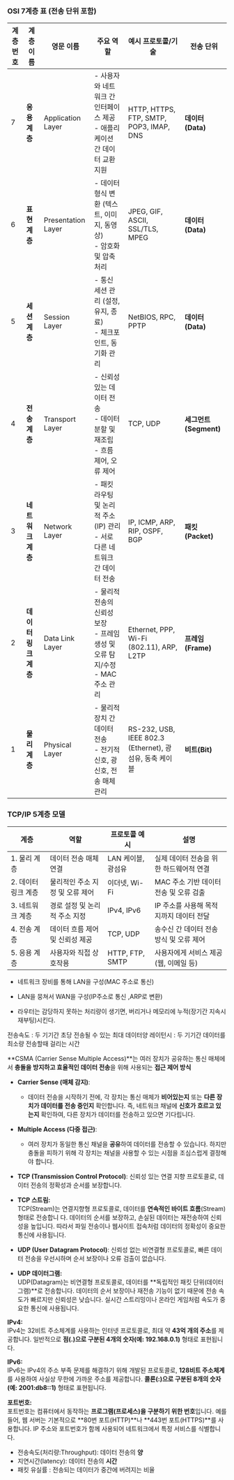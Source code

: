 ### **OSI 7계층 표 (전송 단위 포함)**

|**계층 번호**|**계층 이름**|**영문 이름**|**주요 역할**|**예시 프로토콜/기술**|**전송 단위**|
|---|---|---|---|---|---|
|7|**응용 계층**|Application Layer|- 사용자와 네트워크 간 인터페이스 제공  <br>- 애플리케이션 간 데이터 교환 지원|HTTP, HTTPS, FTP, SMTP, POP3, IMAP, DNS|**데이터(Data)**|
|6|**표현 계층**|Presentation Layer|- 데이터 형식 변환 (텍스트, 이미지, 동영상)  <br>- 암호화 및 압축 처리|JPEG, GIF, ASCII, SSL/TLS, MPEG|**데이터(Data)**|
|5|**세션 계층**|Session Layer|- 통신 세션 관리 (설정, 유지, 종료)  <br>- 체크포인트, 동기화 관리|NetBIOS, RPC, PPTP|**데이터(Data)**|
|4|**전송 계층**|Transport Layer|- 신뢰성 있는 데이터 전송  <br>- 데이터 분할 및 재조립  <br>- 흐름 제어, 오류 제어|TCP, UDP|**세그먼트(Segment)**|
|3|**네트워크 계층**|Network Layer|- 패킷 라우팅 및 논리적 주소(IP) 관리  <br>- 서로 다른 네트워크 간 데이터 전송|IP, ICMP, ARP, RIP, OSPF, BGP|**패킷(Packet)**|
|2|**데이터 링크 계층**|Data Link Layer|- 물리적 전송의 신뢰성 보장  <br>- 프레임 생성 및 오류 탐지/수정  <br>- MAC 주소 관리|Ethernet, PPP, Wi-Fi (802.11), ARP, L2TP|**프레임(Frame)**|
|1|**물리 계층**|Physical Layer|- 물리적 장치 간 데이터 전송  <br>- 전기적 신호, 광 신호, 전송 매체 관리|RS-232, USB, IEEE 802.3 (Ethernet), 광섬유, 동축 케이블|**비트(Bit)**|
### TCP/IP 5계층 모델

|계층|역할|프로토콜 예시|설명|
|---|---|---|---|
|1. 물리 계층|데이터 전송 매체 연결|LAN 케이블, 광섬유|실제 데이터 전송을 위한 하드웨어적 연결|
|2. 데이터 링크 계층|물리적인 주소 지정 및 오류 제어|이더넷, Wi-Fi|MAC 주소 기반 데이터 전송 및 오류 검출|
|3. 네트워크 계층|경로 설정 및 논리적 주소 지정|IPv4, IPv6|IP 주소를 사용해 목적지까지 데이터 전달|
|4. 전송 계층|데이터 흐름 제어 및 신뢰성 제공|TCP, UDP|송수신 간 데이터 전송 방식 및 오류 제어|
|5. 응용 계층|사용자와 직접 상호작용|HTTP, FTP, SMTP|사용자에게 서비스 제공 (웹, 이메일 등)|
- 네트워크 장비를 통해 LAN을 구성(MAC 주소로 통신)
- LAN을 뭉쳐서 WAN을 구성(IP주소로 통신 ,ARP로 변환)


- 라우터는 감당하지 못하는 처리량이 생기면, 버리거나 메모리에 누적(장기간 지속시 재부팅)시킨다.

전송속도 : 두 기기간 초당 전송될 수 있는 최대 데이터양
레이턴시 : 두 기기간 데이터를 최소량 전송할때 걸리는 시간


**CSMA (Carrier Sense Multiple Access)**는 여러 장치가 공유하는 통신 매체에서 **충돌을 방지하고 효율적인 데이터 전송**을 위해 사용되는 **접근 제어 방식**

- **Carrier Sense (매체 감지)**:
    - 데이터 전송을 시작하기 전에, 각 장치는 통신 매체가 **비어있는지** 또는 **다른 장치가 데이터를 전송 중인지** 확인합니다. 즉, 네트워크 채널에 **신호가 흐르고 있는지** 확인하여, 다른 장치가 데이터를 전송하고 있으면 기다립니다.
- **Multiple Access (다중 접근)**:
    - 여러 장치가 동일한 통신 채널을 **공유**하여 데이터를 전송할 수 있습니다. 하지만 충돌을 피하기 위해 각 장치는 채널을 사용할 수 있는 시점을 조심스럽게 결정해야 합니다.



- **TCP (Transmission Control Protocol)**: 신뢰성 있는 연결 지향 프로토콜로, 데이터 전송의 정확성과 순서를 보장합니다.
- **TCP 스트림:**  
  TCP(Stream)는 연결지향형 프로토콜로, 데이터를 **연속적인 바이트 흐름**(Stream) 형태로 전송합니 다. 데이터의 순서를 보장하고, 손실된 데이터는 재전송하여 신뢰성을 높입니다. 따라서 파일 전송이나 웹사이트 접속처럼 데이터의 정확성이 중요한 통신에 사용됩니다.


- **UDP (User Datagram Protocol)**: 신뢰성 없는 비연결형 프로토콜로, 빠른 데이터 전송을 우선시하며 순서 보장이나 오류 검출이 없습니다.
- **UDP 데이터그램:**  
  UDP(Datagram)는 비연결형 프로토콜로, 데이터를 **독립적인 패킷 단위(데이터그램)**로 전송합니다. 데이터의 순서 보장이나 재전송 기능이 없기 때문에 전송 속도가 빠르지만 신뢰성은 낮습니다. 실시간 스트리밍이나 온라인 게임처럼 속도가 중요한 통신에 사용됩니다.


**IPv4:**  
IPv4는 32비트 주소체계를 사용하는 인터넷 프로토콜로, 최대 약 **43억 개의 주소**를 제공합니다. 일반적으로 **점(.)으로 구분된 4개의 숫자(예: 192.168.0.1)** 형태로 표현됩니다.

**IPv6:**  
IPv6는 IPv4의 주소 부족 문제를 해결하기 위해 개발된 프로토콜로, **128비트 주소체계**를 사용하여 사실상 무한에 가까운 주소를 제공합니다. **콜론(:)으로 구분된 8개의 숫자(예: 2001:db8::1)** 형태로 표현됩니다.

**포트번호:**  
포트번호는 컴퓨터에서 동작하는 **프로그램(프로세스)을 구분하기 위한 번호**입니다. 예를 들어, 웹 서버는 기본적으로 **80번 포트(HTTP)**나 **443번 포트(HTTPS)**를 사용합니다. IP 주소와 포트번호가 함께 사용되어 네트워크에서 특정 서비스를 식별합니다.

- 전송속도(처리량:Throughput): 데이터 전송의 **양**
- 지연시간(latency): 데이터 전송의 **시간**
- 패킷 유실률 : 전송되는 데이터가 중간에 버려지는 비율